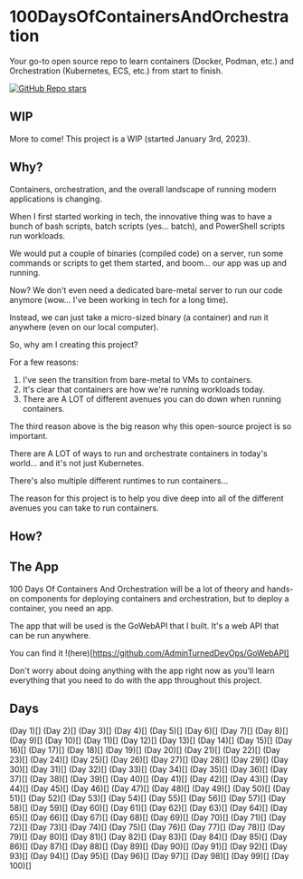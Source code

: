# 100DaysOfContainersAndOrchestration
Your go-to open source repo to learn containers (Docker, Podman, etc.) and Orchestration (Kubernetes, ECS, etc.) from start to finish.

[![GitHub Repo stars](https://img.shields.io/github/stars/AdminTurnedDevOps/100DaysOfContainersAndOrchestration)](https://github.com/AdminTurnedDevOps/100DaysOfContainersAndOrchestrations)

## WIP
More to come! This project is a WIP (started January 3rd, 2023).

## Why?
Containers, orchestration, and the overall landscape of running modern applications is changing.

When I first started working in tech, the innovative thing was to have a bunch of bash scripts, batch scripts (yes... batch), and PowerShell scripts run workloads.

We would put a couple of binaries (compiled code) on a server, run some commands or scripts to get them started, and boom... our app was up and running.

Now? We don't even need a dedicated bare-metal server to run our code anymore (wow... I've been working in tech for a long time).

Instead, we can just take a micro-sized binary (a container) and run it anywhere (even on our local computer).

So, why am I creating this project?

For a few reasons:
1. I've seen the transition from bare-metal to VMs to containers.
2. It's clear that containers are how we're running workloads today.
3. There are A LOT of different avenues you can do down when running containers.

The third reason above is the big reason why this open-source project is so important.

There are A LOT of ways to run and orchestrate containers in today's world... and it's not just Kubernetes.

There's also multiple different runtimes to run containers...

The reason for this project is to help you dive deep into all of the different avenues you can take to run containers.

## How?


## The App
100 Days Of Containers And Orchestration will be a lot of theory and hands-on components for deploying containers and orchestration, but to deploy a container, you need an app.

The app that will be used is the GoWebAPI that I built. It's a web API that can be run anywhere.

You can find it !(here)[https://github.com/AdminTurnedDevOps/GoWebAPI]

Don't worry about doing anything with the app right now as you'll learn everything that you need to do with the app throughout this project.

## Days
(Day 1)[]
(Day 2)[]
(Day 3)[]
(Day 4)[]
(Day 5)[]
(Day 6)[]
(Day 7)[]
(Day 8)[]
(Day 9)[]
(Day 10)[]
(Day 11)[]
(Day 12)[]
(Day 13)[]
(Day 14)[]
(Day 15)[]
(Day 16)[]
(Day 17)[]
(Day 18)[]
(Day 19)[]
(Day 20)[]
(Day 21)[]
(Day 22)[]
(Day 23)[]
(Day 24)[]
(Day 25)[]
(Day 26)[]
(Day 27)[]
(Day 28)[]
(Day 29)[]
(Day 30)[]
(Day 31)[]
(Day 32)[]
(Day 33)[]
(Day 34)[]
(Day 35)[]
(Day 36)[]
(Day 37)[]
(Day 38)[]
(Day 39)[]
(Day 40)[]
(Day 41)[]
(Day 42)[]
(Day 43)[]
(Day 44)[]
(Day 45)[]
(Day 46)[]
(Day 47)[]
(Day 48)[]
(Day 49)[]
(Day 50)[]
(Day 51)[]
(Day 52)[]
(Day 53)[]
(Day 54)[]
(Day 55)[]
(Day 56)[]
(Day 57)[]
(Day 58)[]
(Day 59)[]
(Day 60)[]
(Day 61)[]
(Day 62)[]
(Day 63)[]
(Day 64)[]
(Day 65)[]
(Day 66)[]
(Day 67)[]
(Day 68)[]
(Day 69)[]
(Day 70)[]
(Day 71)[]
(Day 72)[]
(Day 73)[]
(Day 74)[]
(Day 75)[]
(Day 76)[]
(Day 77)[]
(Day 78)[]
(Day 79)[]
(Day 80)[]
(Day 81)[]
(Day 82)[]
(Day 83)[]
(Day 84)[]
(Day 85)[]
(Day 86)[]
(Day 87)[]
(Day 88)[]
(Day 89)[]
(Day 90)[]
(Day 91)[]
(Day 92)[]
(Day 93)[]
(Day 94)[]
(Day 95)[]
(Day 96)[]
(Day 97)[]
(Day 98)[]
(Day 99)[]
(Day 100)[]